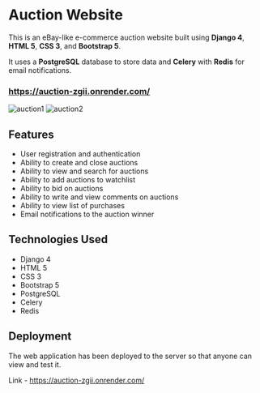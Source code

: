 # Auction Website

This is an eBay-like e-commerce auction website built using **Django 4**, **HTML 5**, **CSS 3**, and **Bootstrap 5**. 

It uses a **PostgreSQL** database to store data and **Celery** with **Redis** for email notifications.

### https://auction-zgii.onrender.com/

![auction1](https://user-images.githubusercontent.com/88056536/228724544-f77ab4ff-dd43-4259-8cc0-e4f4d49313ff.jpg)
![auction2](https://user-images.githubusercontent.com/88056536/228724590-a614882c-6ef6-4ade-b5e4-52c5b9067299.jpg)

## Features

- User registration and authentication
- Ability to create and close auctions
- Ability to view and search for auctions
- Ability to add auctions to watchlist
- Ability to bid on auctions
- Ability to write and view comments on auctions
- Ability to view list of purchases
- Email notifications to the auction winner

## Technologies Used

- Django 4
- HTML 5
- CSS 3
- Bootstrap 5
- PostgreSQL
- Celery
- Redis

## Deployment

The web application has been deployed to the server so that anyone can view and test it.

Link - https://auction-zgii.onrender.com/
